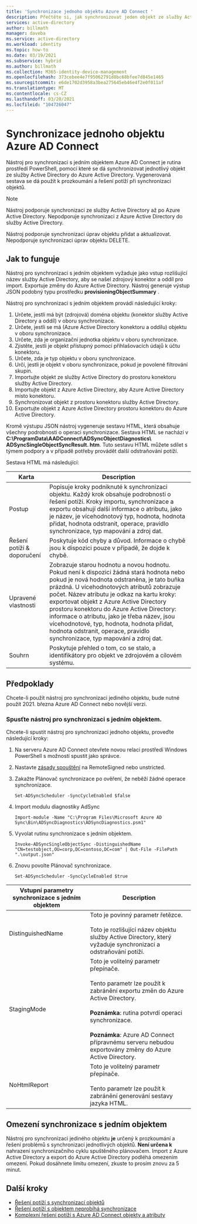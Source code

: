 ```yaml
---
title: 'Synchronizace jednoho objektu Azure AD Connect '
description: Přečtěte si, jak synchronizovat jeden objekt ze služby Active Directory do Azure AD kvůli řešení problémů.
services: active-directory
author: billmath
manager: daveba
ms.service: active-directory
ms.workload: identity
ms.topic: how-to
ms.date: 03/19/2021
ms.subservice: hybrid
ms.author: billmath
ms.collection: M365-identity-device-management
ms.openlocfilehash: 373cebee4e7f95062791d8bc68bfee7d845e1465
ms.sourcegitcommit: e6de1702d3958a3bea275645eb46e4f2e0f011af
ms.translationtype: MT
ms.contentlocale: cs-CZ
ms.lasthandoff: 03/20/2021
ms.locfileid: "104726047"
---
```

# <a name="azure-ad-connect-single-object-sync"></a>Synchronizace jednoho objektu Azure AD Connect 

Nástroj pro synchronizaci s jedním objektem Azure AD Connect je rutina prostředí PowerShell, pomocí které se dá synchronizovat jednotlivý objekt ze služby Active Directory do Azure Active Directory. Vygenerovaná sestava se dá použít k prozkoumání a řešení potíží při synchronizaci objektů. 

> [!NOTE]
> Nástroj podporuje synchronizaci ze služby Active Directory až po Azure Active Directory. Nepodporuje synchronizaci z Azure Active Directory do služby Active Directory. 
>
> Nástroj podporuje synchronizaci úprav objektu přidat a aktualizovat. Nepodporuje synchronizaci úprav objektu DELETE. 

## <a name="how-it-works"></a>Jak to funguje
Nástroj pro synchronizaci s jedním objektem vyžaduje jako vstup rozlišující název služby Active Directory, aby se našel zdrojový konektor a oddíl pro import. Exportuje změny do Azure Active Directory. Nástroj generuje výstup JSON podobný typu prostředku **provisioningObjectSummary** . 

Nástroj pro synchronizaci s jedním objektem provádí následující kroky: 

 1. Určete, jestli má být (zdrojová) doména objektu (konektor služby Active Directory a oddíl) v oboru synchronizace. 
 2. Určete, jestli se má (Azure Active Directory konektoru a oddílu) objektu v oboru synchronizace. 
 3. Určete, zda je organizační jednotka objektu v oboru synchronizace. 
 4. Zjistěte, jestli je objekt přístupný pomocí přihlašovacích údajů k účtu konektoru. 
 5. Určete, zda je typ objektu v oboru synchronizace. 
 6. Určí, jestli je objekt v oboru synchronizace, pokud je povolené filtrování skupin. 
 7. Importujte objekt ze služby Active Directory do prostoru konektoru služby Active Directory. 
 8. Importujte objekt z Azure Active Directory, aby Azure Active Directory místo konektoru. 
 9. Synchronizovat objekt z prostoru konektoru služby Active Directory. 
 10. Exportujte objekt z Azure Active Directory prostoru konektoru do Azure Active Directory. 

Kromě výstupu JSON nástroj vygeneruje sestavu HTML, která obsahuje všechny podrobnosti o operaci synchronizace. Sestava HTML se nachází v **C:\ProgramData\AADConnect\ADSyncObjectDiagnostics\ ADSyncSingleObjectSyncResult. <date> htm**. Tuto sestavu HTML můžete sdílet s týmem podpory a v případě potřeby provádět další odstraňování potíží. 

Sestava HTML má následující: 

|Karta|Description|
|-----|-----|
|Postup|Popisuje kroky podniknuté k synchronizaci objektu. Každý krok obsahuje podrobnosti o řešení potíží. Kroky importu, synchronizace a exportu obsahují další informace o atributu, jako je název, je vícehodnotový typ, hodnota, hodnota přidat, hodnota odstranit, operace, pravidlo synchronizace, typ mapování a zdroj dat.| 
|Řešení potíží & doporučení|Poskytuje kód chyby a důvod. Informace o chybě jsou k dispozici pouze v případě, že dojde k chybě.| 
|Upravené vlastnosti|Zobrazuje starou hodnotu a novou hodnotu. Pokud není k dispozici žádná stará hodnota nebo pokud je nová hodnota odstraněna, je tato buňka prázdná. U vícehodnotových atributů zobrazuje počet. Název atributu je odkaz na kartu kroky: exportovat objekt z Azure Active Directory prostoru konektoru do Azure Active Directory: informace o atributu, jako je třeba název, jsou vícehodnotové, typ, hodnota, hodnota přidat, hodnota odstranit, operace, pravidlo synchronizace, typ mapování a zdroj dat.| 
|Souhrn|Poskytuje přehled o tom, co se stalo, a identifikátory pro objekt ve zdrojovém a cílovém systému.| 

## <a name="prerequisites"></a>Předpoklady 

Chcete-li použít nástroj pro synchronizaci jediného objektu, bude nutné použít 2021. března Azure AD Connect nebo novější verzi. 

### <a name="run-the-single-object-sync-tool"></a>Spusťte nástroj pro synchronizaci s jedním objektem. 

Chcete-li spustit nástroj pro synchronizaci jednoho objektu, proveďte následující kroky: 

 1. Na serveru Azure AD Connect otevřete novou relaci prostředí Windows PowerShell s možností spustit jako správce. 

 2. Nastavte [zásady spouštění](https://docs.microsoft.com/powershell/module/microsoft.powershell.security/set-executionpolicy) na RemoteSigned nebo unstricted. 

 3. Zakažte Plánovač synchronizace po ověření, že neběží žádné operace synchronizace. 

     `Set-ADSyncScheduler -SyncCycleEnabled $false` 

 4. Import modulu diagnostiky AdSync 

     `Import-module -Name "C:\Program Files\Microsoft Azure AD Sync\Bin\ADSyncDiagnostics\ADSyncDiagnostics.psm1"` 

 5. Vyvolat rutinu synchronizace s jedním objektem. 

     `Invoke-ADSyncSingleObjectSync -DistinguishedName "CN=testobject,OU=corp,DC=contoso,DC=com" | Out-File -FilePath ".\output.json"` 

 6. Znovu povolte Plánovač synchronizace. 

     `Set-ADSyncScheduler -SyncCycleEnabled $true`

|Vstupní parametry synchronizace s jedním objektem|Description| 
|-----|----|
|DistinguishedName|Toto je povinný parametr řetězce. </br></br>Toto je rozlišující název objektu služby Active Directory, který vyžaduje synchronizaci a odstraňování potíží.| 
|StagingMode|Toto je volitelný parametr přepínače.</br></br>Tento parametr lze použít k zabránění exportu změn do Azure Active Directory.</br></br>**Poznámka**: rutina potvrdí operaci synchronizace. </br></br>**Poznámka**: Azure AD Connect přípravnému serveru nebudou exportovány změny do Azure Active Directory.|
|NoHtmlReport|Toto je volitelný parametr přepínače.</br></br>Tento parametr lze použít k zabránění generování sestavy jazyka HTML. 

## <a name="single-object-sync-throttling"></a>Omezení synchronizace s jedním objektem 

Nástroj pro synchronizaci jediného objektu **je** určený k prozkoumání a řešení problémů s synchronizací jednotlivých objektů. **Není určena k** nahrazení synchronizačního cyklu spuštěného plánovačem. Import z Azure Active Directory a export do Azure Active Directory podléhá omezením omezení. Pokud dosáhnete limitu omezení, zkuste to prosím znovu za 5 minut. 

## <a name="next-steps"></a>Další kroky
- [Řešení potíží s synchronizací objektů](tshoot-connect-objectsync.md)
- [Řešení potíží s objektem neprobíhá synchronizace](tshoot-connect-object-not-syncing.md)
- [Komplexní řešení potíží s Azure AD Connect objekty a atributy](https://docs.microsoft.com/troubleshoot/azure/active-directory/troubleshoot-aad-connect-objects-attributes)
